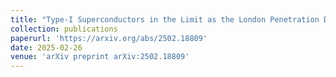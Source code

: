 ```yaml
---
title: "Type-I Superconductors in the Limit as the London Penetration Depth Goes to 0"
collection: publications
paperurl: 'https://arxiv.org/abs/2502.18809' 
date: 2025-02-26
venue: 'arXiv preprint arXiv:2502.18809'
---
```

